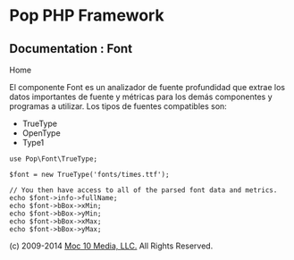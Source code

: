 Pop PHP Framework
=================

Documentation : Font
--------------------

Home

El componente Font es un analizador de fuente profundidad que extrae los
datos importantes de fuente y métricas para los demás componentes y
programas a utilizar. Los tipos de fuentes compatibles son:

-   TrueType
-   OpenType
-   Type1

<!-- -->

    use Pop\Font\TrueType;

    $font = new TrueType('fonts/times.ttf');

    // You then have access to all of the parsed font data and metrics.
    echo $font->info->fullName;
    echo $font->bBox->xMin;
    echo $font->bBox->yMin;
    echo $font->bBox->xMax;
    echo $font->bBox->yMax;

\(c) 2009-2014 [Moc 10 Media, LLC.](http://www.moc10media.com) All
Rights Reserved.
